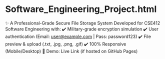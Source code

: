 # Software_Engineering_Project.html
✨ A Professional-Grade Secure File Storage System Developed for CSE412 Software Engineering with: ✔️ Military-grade encryption simulation ✔️ User authentication (Email: user@example.com | Pass: password123) ✔️ File preview &amp; upload (.txt, .jpg, .png, .gif) ✔️ 100% Responsive (Mobile/Desktop)  🚀 Demo: Live Link (if hosted on GitHub Pages)
